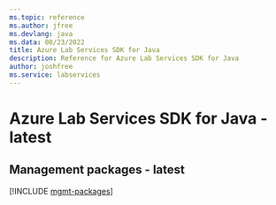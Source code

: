 ```yaml
---
ms.topic: reference
ms.author: jfree
ms.devlang: java
ms.data: 08/23/2022
title: Azure Lab Services SDK for Java
description: Reference for Azure Lab Services SDK for Java
author: joshfree
ms.service: labservices
---
```

# Azure Lab Services SDK for Java - latest

## Management packages - latest
[!INCLUDE [mgmt-packages](lab-services-mgmt-index.md)]